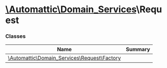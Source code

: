 # [\Automattic](../namespaces/automattic.md)[\Domain_Services](../namespaces/automattic-domain-services.md)\Request

### Classes

| Name | Summary |
|------|---------|
| [\Automattic\Domain_Services\Request\Factory](../classes/Automattic-Domain-Services-Request-Factory.md) |  |
